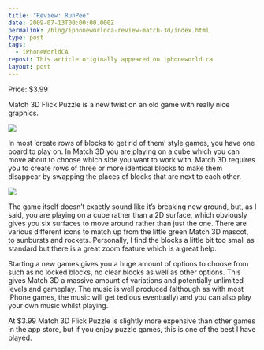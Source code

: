 ```yaml
---
title: "Review: RunPee"
date: 2009-07-13T00:00:00.000Z
permalink: /blog/iphoneworldca-review-match-3d/index.html
type: post
tags:
  - iPhoneWorldCA
repost: This article originally appeared on iphoneworld.ca
layout: post
---
```


Price: $3.99

Match 3D Flick Puzzle is a new twist on an old game with really nice graphics.

![](https://rknightuk.s3.amazonaws.com/site/iphoneworldca/match-3d-1.png)

In most ‘create rows of blocks to get rid of them’ style games, you have one board to play on. In Match 3D you are playing on a cube which you can move about to choose which side you want to work with. Match 3D requires you to create rows of three or more identical blocks to make them disappear by swapping the places of blocks that are next to each other.

![](https://rknightuk.s3.amazonaws.com/site/iphoneworldca/match-3d-2.png)

The game itself doesn’t exactly sound like it’s breaking new ground, but, as I said, you are playing on a cube rather than a 2D surface, which obviously gives you six surfaces to move around rather than just the one. There are various different icons to match up from the little green Match 3D mascot, to sunbursts and rockets. Personally, I find the blocks a little bit too small as standard but there is a great zoom feature which is a great help.

Starting a new games gives you a huge amount of options to choose from such as no locked blocks, no clear blocks as well as other options. This gives Match 3D a massive amount of variations and potentially unlimited levels and gameplay. The music is well produced (although as with most iPhone games, the music will get tedious eventually) and you can also play your own music whilst playing.

At $3.99 Match 3D Flick Puzzle is slightly more expensive than other games in the app store, but if you enjoy puzzle games, this is one of the best I have played.
